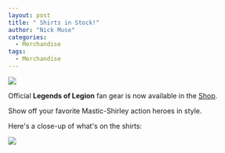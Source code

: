 ```yaml
---
layout: post
title: " Shirts in Stock!"
author: "Nick Muse"
categories:
  - Merchandise
tags:
  - Merchandise
---
```


<a href="https://shop.spreadshirt.com/legends-of-legion/">
<img src="https://lh3.googleusercontent.com/gdav0604M-6OX1GtaOED-GfsM_Jalcid5CncYHk2LomLyKUUx_KZKfqwHGV3Tdl1k9-mwJHCQRx9gODDSNblZn7rp3uykvMQU_UYS4ey6JO1ydraMlub-XVzogmbZy7phqXy1Mw1eA=w2400">
</a>


Official **Legends of Legion** fan gear is now available in the <a href="https://shop.spreadshirt.com/legends-of-legion/">Shop</a>.


Show off your favorite Mastic-Shirley action heroes in style.


Here's a close-up of what's on the shirts:


<img src="https://lh3.googleusercontent.com/q1ClFmeegnjwNtRX7KqC5AsV-Dou-oDG8Ss_vmaipPiR7IdXv0v0V6l0GPUb37rIzziDpJ6YW-rle11JRYWRVg1sDhmbFD_mnj0vivbQA-oKBi5N_o5rm2HYv3VRS62fiyC0Z6uGrg=w2400">
